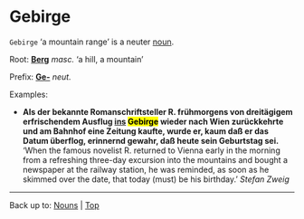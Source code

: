 # Gebirge

`Gebirge` ‘a mountain range’ is a neuter [noun](../../index.md).

Root: **[Berg](../../b/be/Berg.md)** *masc.* ‘a hill, a mountain’

Prefix: **[Ge-](../../prefixes/Ge_.md)** *neut.*

Examples:
- **Als der bekannte Romanschriftsteller R. frühmorgens von dreitägigem erfrischendem Ausflug [ins](../../../prepositions/in.md) <mark>Gebirge</mark> wieder nach Wien zurückkehrte und am Bahnhof eine Zeitung kaufte, wurde er, kaum daß er das Datum überflog, erinnernd gewahr, daß heute sein Geburtstag sei.** ‘When the famous novelist R. returned to Vienna early in the morning from a refreshing three-day excursion into the mountains and bought a newspaper at the railway station, he was reminded, as soon as he skimmed over the date, that today (must) be his birthday.’ *Stefan Zweig*

----

Back up to: [Nouns](../../index.md) | [Top](../../../index.md)
